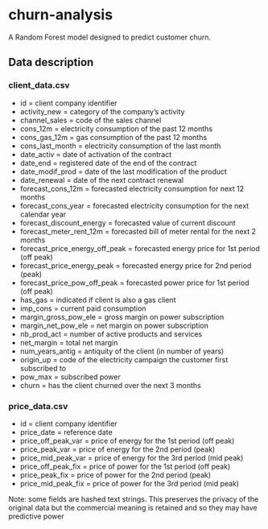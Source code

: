 # churn-analysis
A Random Forest model designed to predict customer churn.

## Data description

### client_data.csv

* id = client company identifier
* activity_new = category of the company’s activity
* channel_sales = code of the sales channel
* cons_12m = electricity consumption of the past 12 months
* cons_gas_12m = gas consumption of the past 12 months
* cons_last_month = electricity consumption of the last month
* date_activ = date of activation of the contract
* date_end = registered date of the end of the contract
* date_modif_prod = date of the last modification of the product
* date_renewal = date of the next contract renewal
* forecast_cons_12m = forecasted electricity consumption for next 12 months
* forecast_cons_year = forecasted electricity consumption for the next calendar year
* forecast_discount_energy = forecasted value of current discount
* forecast_meter_rent_12m = forecasted bill of meter rental for the next 2 months
* forecast_price_energy_off_peak = forecasted energy price for 1st period (off peak)
* forecast_price_energy_peak = forecasted energy price for 2nd period (peak)
* forecast_price_pow_off_peak = forecasted power price for 1st period (off peak)
* has_gas = indicated if client is also a gas client
* imp_cons = current paid consumption
* margin_gross_pow_ele = gross margin on power subscription
* margin_net_pow_ele = net margin on power subscription
* nb_prod_act = number of active products and services
* net_margin = total net margin
* num_years_antig = antiquity of the client (in number of years)
* origin_up = code of the electricity campaign the customer first subscribed to
* pow_max = subscribed power
* churn = has the client churned over the next 3 months

### price_data.csv

* id = client company identifier
* price_date = reference date
* price_off_peak_var = price of energy for the 1st period (off peak)
* price_peak_var = price of energy for the 2nd period (peak)
* price_mid_peak_var = price of energy for the 3rd period (mid peak)
* price_off_peak_fix = price of power for the 1st period (off peak)
* price_peak_fix = price of power for the 2nd period (peak)
* price_mid_peak_fix = price of power for the 3rd period (mid peak)

Note: some fields are hashed text strings. This preserves the privacy of the original data but the commercial meaning is retained and so they may have predictive power
